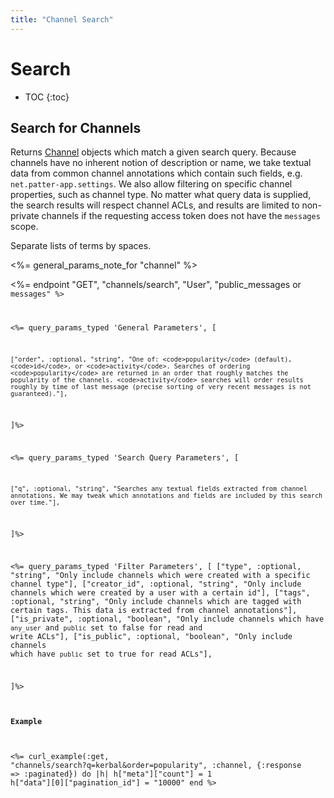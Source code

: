 ```yaml
---
title: "Channel Search"
---
```


# Search

* TOC
{:toc}

## Search for Channels

Returns [Channel](/reference/resources/channel/) objects which match a given search query. Because channels have no inherent notion of description or name, we take textual data from common channel annotations which contain such fields, e.g. <code>net.patter-app.settings</code>. We also allow filtering on specific channel properties, such as channel type. No matter what query data is supplied, the search results will respect channel ACLs, and results are limited to non-private channels if the requesting access token does not have the <code>messages</code> scope.

Separate lists of terms by spaces.

<%= general_params_note_for "channel" %>

<%= endpoint "GET", "channels/search", "User", "public_messages</code> or <code>messages" %>

<%= query_params_typed 'General Parameters', [

    ["order", :optional, "string", "One of: <code>popularity</code> (default), <code>id</code>, or <code>activity</code>. Searches of ordering <code>popularity</code> are returned in an order that roughly matches the popularity of the channels. <code>activity</code> searches will order results roughly by time of last message (precise sorting of very recent messages is not guaranteed)."],

]%>

<%= query_params_typed 'Search Query Parameters', [

    ["q", :optional, "string", "Searches any textual fields extracted from channel annotations. We may tweak which annotations and fields are included by this search over time."],

]%>


<%= query_params_typed 'Filter Parameters', [
    ["type", :optional, "string", "Only include channels which were created with a specific channel type"],
    ["creator_id", :optional, "string", "Only include channels which were created by a user with a certain id"],
    ["tags", :optional, "string", "Only include channels which are tagged with certain tags. This data is extracted from channel annotations"],
    ["is_private", :optional, "boolean", "Only include channels which have <code>any_user</code> and <code>public</code> set to false for read and write ACLs"],
    ["is_public", :optional, "boolean", "Only include channels which have <code>public</code> set to true for read ACLs"],

]%>

#### Example

<%= curl_example(:get, "channels/search?q=kerbal&order=popularity", :channel, {:response => :paginated}) do |h|
    h["meta"]["count"] = 1
    h["data"][0]["pagination_id"] = "10000"
end %>
